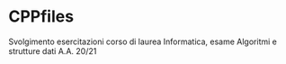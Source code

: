 # CPPfiles

Svolgimento esercitazioni corso di laurea Informatica, esame Algoritmi e strutture dati A.A. 20/21
